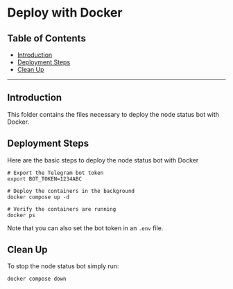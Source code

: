 <h1> Deploy with Docker </h1>

<h2>Table of Contents</h2>

- [Introduction](#introduction)
- [Deployment Steps](#deployment-steps)
- [Clean Up](#clean-up)

---

## Introduction

This folder contains the files necessary to deploy the node status bot with Docker.

## Deployment Steps

Here are the basic steps to deploy the node status bot with Docker

```
# Export the Telegram bot token
export BOT_TOKEN=1234ABC 

# Deploy the containers in the background
docker compose up -d

# Verify the containers are running
docker ps
```

Note that you can also set the bot token in an `.env` file.

## Clean Up

To stop the node status bot simply run:

```
docker compose down
```